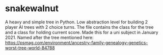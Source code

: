 # snakewalnut
A heavy and simple tree in Python. Low abstraction level for building 2 player AI trees with 2 choice turns. The file contains the class for the tree and a class for holding current score.
Made this for a uni subject in January 2021. 
Named after the tree mentioned here: https://psmag.com/environment/ancestry-family-genealogy-genetics-worst-tree-world-84788
